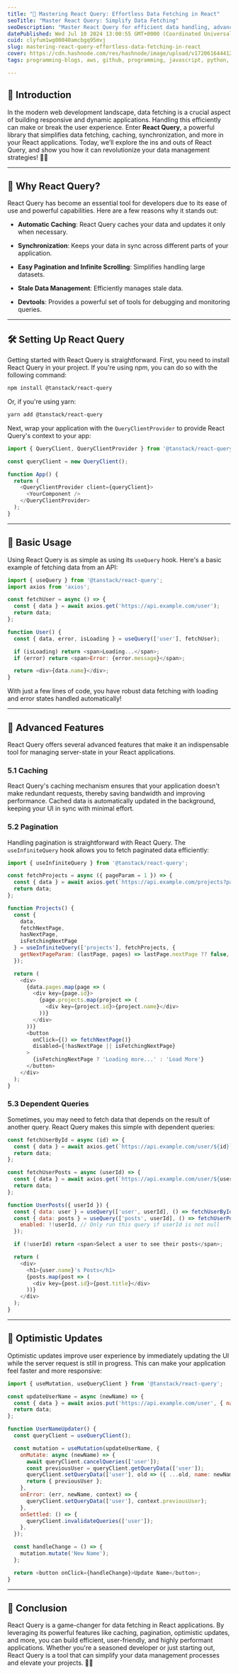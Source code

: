 ```yaml
---
title: "🚀 Mastering React Query: Effortless Data Fetching in React"
seoTitle: "Master React Query: Simplify Data Fetching"
seoDescription: "Master React Query for efficient data handling, advanced features like pagination, and optimistic updates in React apps"
datePublished: Wed Jul 10 2024 13:00:55 GMT+0000 (Coordinated Universal Time)
cuid: clyfum1wg00040amcbgq95mvj
slug: mastering-react-query-effortless-data-fetching-in-react
cover: https://cdn.hashnode.com/res/hashnode/image/upload/v1720616444126/1282c8e8-6015-4e58-9fb6-1f341ab42434.webp
tags: programming-blogs, aws, github, programming, javascript, python, web-development, opensource, machine-learning, webdev, reactjs, devops, beginners, frontend-development, wemakedevs

---
```


## 🌟 Introduction

In the modern web development landscape, data fetching is a crucial aspect of building responsive and dynamic applications. Handling this efficiently can make or break the user experience. Enter **React Query**, a powerful library that simplifies data fetching, caching, synchronization, and more in your React applications. Today, we’ll explore the ins and outs of React Query, and show you how it can revolutionize your data management strategies! 🚀✨

---

## 🤔 Why React Query?

React Query has become an essential tool for developers due to its ease of use and powerful capabilities. Here are a few reasons why it stands out:

* **Automatic Caching**: React Query caches your data and updates it only when necessary.
    
* **Synchronization**: Keeps your data in sync across different parts of your application.
    
* **Easy Pagination and Infinite Scrolling**: Simplifies handling large datasets.
    
* **Stale Data Management**: Efficiently manages stale data.
    
* **Devtools**: Provides a powerful set of tools for debugging and monitoring queries.
    

---

## 🛠️ Setting Up React Query

Getting started with React Query is straightforward. First, you need to install React Query in your project. If you're using npm, you can do so with the following command:

```bash
npm install @tanstack/react-query
```

Or, if you're using yarn:

```bash
yarn add @tanstack/react-query
```

Next, wrap your application with the `QueryClientProvider` to provide React Query's context to your app:

```javascript
import { QueryClient, QueryClientProvider } from '@tanstack/react-query';

const queryClient = new QueryClient();

function App() {
  return (
    <QueryClientProvider client={queryClient}>
      <YourComponent />
    </QueryClientProvider>
  );
}
```

---

## 📜 Basic Usage

Using React Query is as simple as using its `useQuery` hook. Here's a basic example of fetching data from an API:

```javascript
import { useQuery } from '@tanstack/react-query';
import axios from 'axios';

const fetchUser = async () => {
  const { data } = await axios.get('https://api.example.com/user');
  return data;
};

function User() {
  const { data, error, isLoading } = useQuery(['user'], fetchUser);

  if (isLoading) return <span>Loading...</span>;
  if (error) return <span>Error: {error.message}</span>;

  return <div>{data.name}</div>;
}
```

With just a few lines of code, you have robust data fetching with loading and error states handled automatically!

---

## 🚀 Advanced Features

React Query offers several advanced features that make it an indispensable tool for managing server-state in your React applications.

### 5.1 Caching

React Query's caching mechanism ensures that your application doesn't make redundant requests, thereby saving bandwidth and improving performance. Cached data is automatically updated in the background, keeping your UI in sync with minimal effort.

### 5.2 Pagination

Handling pagination is straightforward with React Query. The `useInfiniteQuery` hook allows you to fetch paginated data efficiently:

```javascript
import { useInfiniteQuery } from '@tanstack/react-query';

const fetchProjects = async ({ pageParam = 1 }) => {
  const { data } = await axios.get(`https://api.example.com/projects?page=${pageParam}`);
  return data;
};

function Projects() {
  const {
    data,
    fetchNextPage,
    hasNextPage,
    isFetchingNextPage
  } = useInfiniteQuery(['projects'], fetchProjects, {
    getNextPageParam: (lastPage, pages) => lastPage.nextPage ?? false,
  });

  return (
    <div>
      {data.pages.map(page => (
        <div key={page.id}>
          {page.projects.map(project => (
            <div key={project.id}>{project.name}</div>
          ))}
        </div>
      ))}
      <button
        onClick={() => fetchNextPage()}
        disabled={!hasNextPage || isFetchingNextPage}
      >
        {isFetchingNextPage ? 'Loading more...' : 'Load More'}
      </button>
    </div>
  );
}
```

### 5.3 Dependent Queries

Sometimes, you may need to fetch data that depends on the result of another query. React Query makes this simple with dependent queries:

```javascript
const fetchUserById = async (id) => {
  const { data } = await axios.get(`https://api.example.com/user/${id}`);
  return data;
};

const fetchUserPosts = async (userId) => {
  const { data } = await axios.get(`https://api.example.com/user/${userId}/posts`);
  return data;
};

function UserPosts({ userId }) {
  const { data: user } = useQuery(['user', userId], () => fetchUserById(userId));
  const { data: posts } = useQuery(['posts', userId], () => fetchUserPosts(userId), {
    enabled: !!userId, // Only run this query if userId is not null
  });

  if (!userId) return <span>Select a user to see their posts</span>;

  return (
    <div>
      <h1>{user.name}'s Posts</h1>
      {posts.map(post => (
        <div key={post.id}>{post.title}</div>
      ))}
    </div>
  );
}
```

---

## 🌟 Optimistic Updates

Optimistic updates improve user experience by immediately updating the UI while the server request is still in progress. This can make your application feel faster and more responsive:

```javascript
import { useMutation, useQueryClient } from '@tanstack/react-query';

const updateUserName = async (newName) => {
  const { data } = await axios.put('https://api.example.com/user', { name: newName });
  return data;
};

function UserNameUpdater() {
  const queryClient = useQueryClient();

  const mutation = useMutation(updateUserName, {
    onMutate: async (newName) => {
      await queryClient.cancelQueries(['user']);
      const previousUser = queryClient.getQueryData(['user']);
      queryClient.setQueryData(['user'], old => ({ ...old, name: newName }));
      return { previousUser };
    },
    onError: (err, newName, context) => {
      queryClient.setQueryData(['user'], context.previousUser);
    },
    onSettled: () => {
      queryClient.invalidateQueries(['user']);
    },
  });

  const handleChange = () => {
    mutation.mutate('New Name');
  };

  return <button onClick={handleChange}>Update Name</button>;
}
```

---

## 🎉 Conclusion

React Query is a game-changer for data fetching in React applications. By leveraging its powerful features like caching, pagination, optimistic updates, and more, you can build efficient, user-friendly, and highly performant applications. Whether you're a seasoned developer or just starting out, React Query is a tool that can simplify your data management processes and elevate your projects. 🚀✨